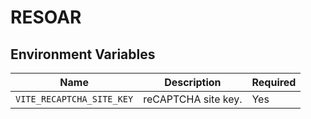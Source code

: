 # RESOAR

## Environment Variables
| Name                              | Description                            |Required|
|-----------------------------------|----------------------------------------|--------|
| `VITE_RECAPTCHA_SITE_KEY`         | reCAPTCHA site key.                    | Yes    |
